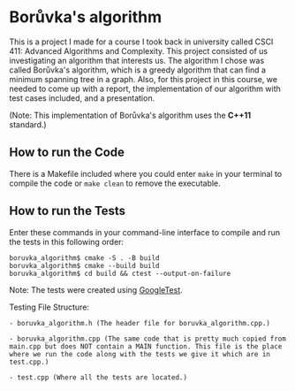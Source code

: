 # Borůvka's algorithm
This is a project I made for a course I took back in university called CSCI 411: Advanced Algorithms and Complexity. This project consisted of us investigating an algorithm that interests us. The algorithm I chose was called Borůvka's algorithm, which is a greedy algorithm that can find a minimum spanning tree in a graph. Also, for this project in this course, we needed to come up with a report, the implementation of our algorithm with test cases included, and a presentation.

(Note: This implementation of Borůvka's algorithm uses the **C++11** standard.)

## How to run the Code
There is a Makefile included where you could enter `make` in your terminal to compile the code or `make clean` to remove the executable.

## How to run the Tests
Enter these commands in your command-line interface to compile and run the tests in this following order:
```
boruvka_algorithm$ cmake -S . -B build
boruvka_algorithm$ cmake --build build
boruvka_algorithm$ cd build && ctest --output-on-failure
```
Note: The tests were created using [GoogleTest](https://en.wikipedia.org/wiki/The_Milagro_Beanfield_War_%28novel%29).

Testing File Structure:
```
- boruvka_algorithm.h (The header file for boruvka_algorithm.cpp.)

- boruvka_algorithm.cpp (The same code that is pretty much copied from main.cpp but does NOT contain a MAIN function. This file is the place where we run the code along with the tests we give it which are in test.cpp.)

- test.cpp (Where all the tests are located.)
```
